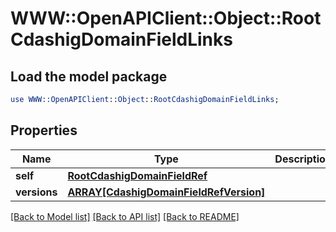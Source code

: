 # WWW::OpenAPIClient::Object::RootCdashigDomainFieldLinks

## Load the model package
```perl
use WWW::OpenAPIClient::Object::RootCdashigDomainFieldLinks;
```

## Properties
Name | Type | Description | Notes
------------ | ------------- | ------------- | -------------
**self** | [**RootCdashigDomainFieldRef**](RootCdashigDomainFieldRef.md) |  | [optional] 
**versions** | [**ARRAY[CdashigDomainFieldRefVersion]**](CdashigDomainFieldRefVersion.md) |  | [optional] 

[[Back to Model list]](../README.md#documentation-for-models) [[Back to API list]](../README.md#documentation-for-api-endpoints) [[Back to README]](../README.md)


